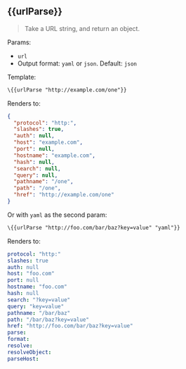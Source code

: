 ## \{{urlParse}}

> Take a URL string, and return an object.

Params:

* `url`
* Output format: `yaml` or `json`. Default: `json`

Template:

```handlebars
\{{urlParse "http://example.com/one"}}
```

Renders to:

```json
{
  "protocol": "http:",
  "slashes": true,
  "auth": null,
  "host": "example.com",
  "port": null,
  "hostname": "example.com",
  "hash": null,
  "search": null,
  "query": null,
  "pathname": "/one",
  "path": "/one",
  "href": "http://example.com/one"
}
```

Or with `yaml` as the second param:

```handlebars
\{{urlParse "http://foo.com/bar/baz?key=value" "yaml"}}
```

Renders to:

```yaml
protocol: "http:"
slashes: true
auth: null
host: "foo.com"
port: null
hostname: "foo.com"
hash: null
search: "?key=value"
query: "key=value"
pathname: "/bar/baz"
path: "/bar/baz?key=value"
href: "http://foo.com/bar/baz?key=value"
parse:
format:
resolve:
resolveObject:
parseHost:
```